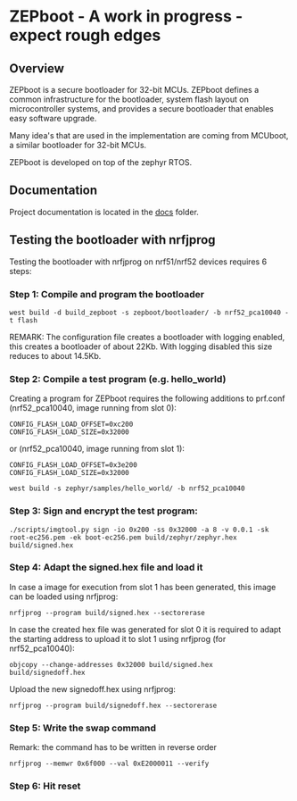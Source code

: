 <!--
  Copyright (c) 2018 Laczen

  SPDX-License-Identifier: Apache-2.0
-->
# ZEPboot - A work in progress - expect rough edges

## Overview

ZEPboot is a secure bootloader for 32-bit MCUs. ZEPboot defines a
common infrastructure for the bootloader, system flash layout on
microcontroller systems, and provides a secure bootloader that enables
easy software upgrade.

Many idea's that are used in the implementation are coming from MCUboot,
a similar bootloader for 32-bit MCUs.



ZEPboot is developed on top of the zephyr RTOS.

## Documentation

Project documentation is located in the [docs](./docs/index.md) folder.

## Testing the bootloader with nrfjprog

Testing the bootloader with nrfjprog on nrf51/nrf52 devices requires 6 steps:

### Step 1: Compile and program the bootloader

```
west build -d build_zepboot -s zepboot/bootloader/ -b nrf52_pca10040 -t flash
```

REMARK: The configuration file creates a bootloader with logging enabled, this creates a bootloader of about 22Kb. With logging disabled this size reduces to about 14.5Kb.

### Step 2: Compile a test program (e.g. hello_world)

Creating a program for ZEPboot requires the following additions to prf.conf
(nrf52_pca10040, image running from slot 0):

```
CONFIG_FLASH_LOAD_OFFSET=0xc200
CONFIG_FLASH_LOAD_SIZE=0x32000
```

or (nrf52_pca10040, image running from slot 1):

```
CONFIG_FLASH_LOAD_OFFSET=0x3e200
CONFIG_FLASH_LOAD_SIZE=0x32000
```

```
west build -s zephyr/samples/hello_world/ -b nrf52_pca10040
```

### Step 3: Sign and encrypt the test program:

```
./scripts/imgtool.py sign -io 0x200 -ss 0x32000 -a 8 -v 0.0.1 -sk root-ec256.pem -ek boot-ec256.pem build/zephyr/zephyr.hex build/signed.hex
```

### Step 4: Adapt the signed.hex file and load it

In case a image for execution from slot 1 has been generated, this image can be loaded using nrfjprog:

```
nrfjprog --program build/signed.hex --sectorerase
```

In case the created hex file was generated for slot 0 it is required to adapt the starting address to upload it to slot 1 using nrfjprog (for nrf52_pca10040):

```
objcopy --change-addresses 0x32000 build/signed.hex build/signedoff.hex
```

Upload the new signedoff.hex using nrfjprog:

```
nrfjprog --program build/signedoff.hex --sectorerase
```

### Step 5: Write the swap command

Remark: the command has to be written in reverse order

```
nrfjprog --memwr 0x6f000 --val 0xE2000011 --verify
```

### Step 6: Hit reset